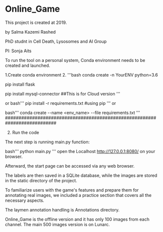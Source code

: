 Online_Game
===============

This project is created at 2019.

by Salma Kazemi Rashed

PhD studnt in Cell Death, Lysosomes and AI Group

PI: Sonja Aits


To run the tool on a personal system, Conda environment needs to be created and launched.

1.Create conda environment
2. '''bash
conda create -n YourENV python=3.6

pip install flask

pip install mysql-connector  ##This is for Cloud version
'''

or 
bash'''
pip install -r requirements.txt #using pip
'''
or

bash'''
conda create --name <env_name> --file requirements.txt
'''
###########################################################################

2. Run the code

The next step is running main.py function:

bash'''
python main.py
'''
open the Localhost http://127.0.0.1:8080/ on your browser.

Afterward, the start page can be accessed via any web browser.

The labels are then saved in a SQLite database, while the images are stored in the static directory of the project.

To familiarize users with the game's features and prepare them for annotating real images, we included a practice section that covers all the necessary aspects.


The laymen annotation handling is Annotations directory.

Online_Game is the offline version and it has only 100 images from each channel. The main 500 images version is on Lunarc.
